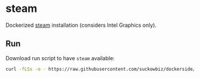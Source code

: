 # steam

Dockerized [steam](steampowered.com) installation (considers Intel Graphics only).

## Run

Download run script to have `steam` available:

```bash
curl -fLSs -o - https://raw.githubusercontent.com/suckowbiz/dockerside/master/steam/steam > /var/tmp/steam && sudo mv /var/tmp/steam /usr/local/bin/ && sudo chmod +x /usr/local/bin/steam
```